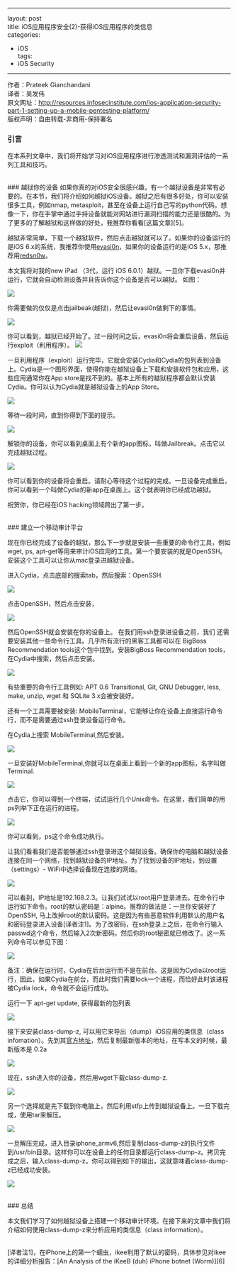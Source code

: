 ----
layout: post  
title: iOS应用程序安全(2)-获得iOS应用程序的类信息   
categories:  
- iOS  
tags:    
- iOS Security
---   
 
作者：Prateek Gianchandani  
译者：吴发伟  
原文网址：http://resources.infosecinstitute.com/ios-application-security-part-1-setting-up-a-mobile-pentesting-platform/  
版权声明：自由转载-非商用-保持署名

### 引言

在本系列文章中，我们将开始学习对iOS应用程序进行渗透测试和漏洞评估的一系列工具和技巧。

<br/>
### 越狱你的设备
如果你真的对iOS安全很感兴趣，有一个越狱设备是非常有必要的。在本节，我们将介绍如何越狱iOS设备。越狱之后有很多好处，你可以安装很多工具，例如nmap, metasploit，甚至在设备上运行自己写的python代码。想像一下，你在手掌中通过手持设备就能对网站进行漏洞扫描的能力还是很酷的。为了更多的了解越狱和这样做的好处，我推荐你看看[这篇文章][5]。


越狱非常简单，下载一个越狱软件，然后点击越狱就可以了。如果你的设备运行的是iOS 6.x的系统，我推荐你使用[evasi0n][1]，如果你的设备运行的是iOS 5.x，那推荐用[redsn0w][2]。

本文我将对我的new iPad （3代，运行 iOS 6.0.1）越狱。一旦你下载evasi0n并运行，它就会自动检测设备并且告诉你这个设备是否可以越狱。 如图：

![](http://resources.infosecinstitute.com/wp-content/uploads/042413_1342_IOSApplicat1.png)

你需要做的仅仅是点击jailbeak(越狱)，然后让evasi0n做剩下的事情。

![](http://resources.infosecinstitute.com/wp-content/uploads/042413_1342_IOSApplicat2.png)


你可以看到，越狱已经开始了。过一段时间之后，evasi0n将会重启设备，然后运行exploit（利用程序）。
![](http://resources.infosecinstitute.com/wp-content/uploads/042413_1342_IOSApplicat3.png)


一旦利用程序（exploit）运行完毕，它就会安装Cydia和Cydia的包列表到设备上。Cydia是一个图形界面，使得你能在越狱设备上下载和安装软件包和应用，这些应用通常你在App store是找不到的。基本上所有的越狱程序都会默认安装Cydia。你可以认为Cydia就是越狱设备上的App Store。

![](http://resources.infosecinstitute.com/wp-content/uploads/042413_1342_IOSApplicat4.png)


等待一段时间，直到你得到下面的提示。 

![](http://resources.infosecinstitute.com/wp-content/uploads/042413_1342_IOSApplicat5.png)


解锁你的设备，你可以看到桌面上有个新的app图标，叫做Jailbreak。点击它以完成越狱过程。

![](http://resources.infosecinstitute.com/wp-content/uploads/042413_1342_IOSApplicat6.png)


你可以看到你的设备将会重启。请耐心等待这个过程的完成。一旦设备完成重启，你可以看到一个叫做Cydia的新app在桌面上。这个就表明你已经成功越狱。

祝贺你，你已经在iOS hacking领域跨出了第一步。

<br/>
### 建立一个移动审计平台

现在你已经完成了设备的越狱，那么下一步就是安装一些重要的命令行工具，例如 wget, ps, apt-get等用来审计iOS应用的工具。第一个要安装的就是OpenSSH。安装这个工具可以让你从mac登录进越狱设备。

进入Cydia，点击底部的搜索tab，然后搜索：OpenSSH.

![](http://resources.infosecinstitute.com/wp-content/uploads/042413_1342_IOSApplicat7.png)


点击OpenSSH，然后点击安装，

![](http://resources.infosecinstitute.com/wp-content/uploads/042413_1342_IOSApplicat8.png)


然后OpenSSH就会安装在你的设备上。
在我们用ssh登录进设备之前，我们 还需要安装其他一些命令行工具。几乎所有流行的黑客工具都可以在
BigBoss Recommendation tools这个包中找到。安装BigBoss Recommendation tools，在Cydia中搜索，然后点击安装。

![](http://resources.infosecinstitute.com/wp-content/uploads/042413_1342_IOSApplicat9.png)

有些重要的命令行工具例如: APT 0.6 Transitional, Git, GNU Debugger, less, make, unzip, wget 和 SQLite 3.x会被安装好。


还有一个工具需要被安装: MobileTerminal，它能够让你在设备上直接运行命令行，而不是需要通过ssh登录设备运行命令。

在Cydia上搜索  MobileTerminal,然后安装。

![](http://resources.infosecinstitute.com/wp-content/uploads/042413_1342_IOSApplicat10.png)



一旦安装好MobileTerminal,你就可以在桌面上看到一个新的app图标，名字叫做Terminal.

![](http://resources.infosecinstitute.com/wp-content/uploads/042413_1342_IOSApplicat11.png)



点击它，你可以得到一个终端，试试运行几个Unix命令。在这里，我们简单的用ps列举下正在运行的进程。

![](http://resources.infosecinstitute.com/wp-content/uploads/042413_1342_IOSApplicat12.png)


你可以看到，ps这个命令成功执行。


让我们看看我们是否能够通过ssh登录进这个越狱设备。确保你的电脑和越狱设备连接在同一个网络，找到越狱设备的IP地址。为了找到设备的IP地址，到设置（settings）- WiFi中选择设备现在连接的网络。

![](http://resources.infosecinstitute.com/wp-content/uploads/042413_1342_IOSApplicat13.png)



可以看到，IP地址是192.168.2.3。让我们试试以root用户登录进去。在命令行中运行如下命令。root的默认密码是：alpine。推荐的做法是：一旦你安装好了OpenSSH, 马上改掉root的默认密码。这是因为有些恶意软件利用默认的用户名和密码登录进入设备[译者注1]。为了改密码，在ssh登录上之后，在命令行输入passwd这个命令，然后输入2次新密码。然后你的root秘密就已修改了。这一系列命令可以参见下图：

![](http://resources.infosecinstitute.com/wp-content/uploads/042413_1342_IOSApplicat14.png)


备注：确保在运行时，Cydia在后台运行而不是在前台。这是因为Cydia以root运行，因此，如果Cydia在前台，而此时我们需要lock一个进程，而恰好此时该进程被Cydia lock，命令就不会运行成功。

运行一下 apt-get update, 获得最新的包列表

![](http://2we26u4fam7n16rz3a44uhbe1bq2.wpengine.netdna-cdn.com/wp-content/uploads/042413_1342_IOSApplicat15.png)



接下来安装class-dump-z, 可以用它来导出（dump）iOS应用的类信息（class infomation）。先到其[官方地址][3]，然后复制最新版本的地址，在写本文的时候，最新版本是 0.2a

![](http://2we26u4fam7n16rz3a44uhbe1bq2.wpengine.netdna-cdn.com/wp-content/uploads/042413_1342_IOSApplicat17.png)


现在，ssh进入你的设备，然后用wget下载class-dump-z.

![](http://2we26u4fam7n16rz3a44uhbe1bq2.wpengine.netdna-cdn.com/wp-content/uploads/042413_1342_IOSApplicat18.png)


另一个选择就是先下载到你电脑上，然后利用stfp上传到越狱设备上。一旦下载完成，使用tar来解压。

![](http://resources.infosecinstitute.com/wp-content/uploads/042413_1342_IOSApplicat19.png)



一旦解压完成，进入目录iphone_armv6,然后复制class-dump-z的执行文件到/usr/bin目录。这样你可以在设备上的任何目录都运行class-dump-z。拷贝完成之后，输入class-dump-z。你可以得到如下的输出，这就意味着class-dump-z已经成功安装。


![](http://2we26u4fam7n16rz3a44uhbe1bq2.wpengine.netdna-cdn.com/wp-content/uploads/042413_1342_IOSApplicat20.png)


<br/>
### 总结

本文我们学习了如何越狱设备上搭建一个移动审计环境。在接下来的文章中我们将介绍如何使用class-dump-z来分析应用的类信息（class information）。




<br/>
[译者注1]，在iPhone上的第一个蠕虫，ikee利用了默认的密码，具体参见对ikee的详细分析报告：[An Analysis of the iKeeB (duh) iPhone botnet (Worm)][6]


[1]: http://evasi0n.com/
[2]: http://www.redsn0w.us/
[3]: https://code.google.com/p/networkpx/wiki/class_dump_z
[4]: http://resources.infosecinstitute.com/ios-application-security-part-1-setting-up-a-mobile-pentesting-platform/
[5]: http://www.ibtimes.com/why-jailbreak-your-iphone-5-reasons-you-should-download-evasi0n-jailbreak-ios-6-1080412
[6]: http://mtc.sri.com/iPhone/